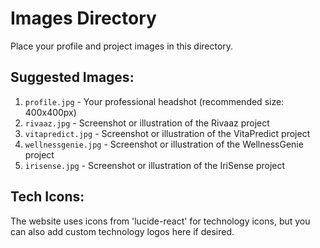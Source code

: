 # Images Directory

Place your profile and project images in this directory.

## Suggested Images:

1. `profile.jpg` - Your professional headshot (recommended size: 400x400px)
2. `rivaaz.jpg` - Screenshot or illustration of the Rivaaz project
3. `vitapredict.jpg` - Screenshot or illustration of the VitaPredict project 
4. `wellnessgenie.jpg` - Screenshot or illustration of the WellnessGenie project
5. `irisense.jpg` - Screenshot or illustration of the IriSense project

## Tech Icons:
The website uses icons from 'lucide-react' for technology icons, but you can also add custom technology logos here if desired.
